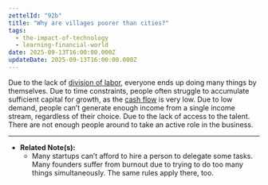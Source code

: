 ```yaml
---
zettelId: "92b"
title: "Why are villages poorer than cities?"
tags:
  - the-impact-of-technology
  - learning-financial-world
date: 2025-09-13T16:00:00.000Z
updateDate: 2025-09-13T16:00:00.000Z
---
```


Due to the lack of [division of labor](/notes/92/), everyone ends up doing many things by themselves.
Due to time constraints, people often struggle to accumulate sufficient capital for growth, as the [cash flow](/notes/88/) is very low.
Due to low demand, people can’t generate enough income from a single income stream, regardless of their choice.
Due to the lack of access to the talent. There are not enough people around to take an active role in the business.

---

- **Related Note(s):**
  - Many startups can’t afford to hire a person to delegate some tasks. Many founders suffer from burnout due to trying to do too many things simultaneously. The same rules apply there, too.
